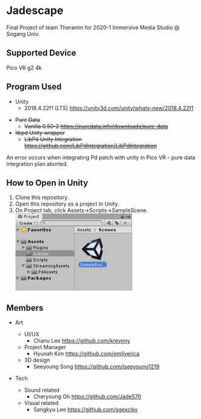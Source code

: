 # Jadescape
Final Project of team Theramin for 2020-1 Immersive Media Studio @ Sogang Univ.

## Supported Device
Pico VR g2 4k

## Program Used
- Unity
  - 2018.4.22f1 (LTS) https://unity3d.com/unity/whats-new/2018.4.22f1
<s>  
  
- Pure Data
  - Vanilla 0.50-2 https://puredata.info/downloads/pure-data
- libpd Unity wrapper
  - LibPd Unity Integration https://github.com/LibPdIntegration/LibPdIntegration </s>  

An error occurs when integrating Pd patch with unity in Pico VR - pure data integration plan aborted.


## How to Open in Unity
1. Clone this repository.
2. Open this repository as a project in Unity.
3. On Project tab, click Assets->Scripts->SampleScene.  
![how to fine samplescene](https://raw.githubusercontent.com/Jade570/Jadescape/mouseDemo/readmeFiles/unity%20howto.png)



## Members

- Art
  - UI/UX
    - Chanu Lee https://github.com/krevony  
  - Project Manager
    - Hyunah Kim https://github.com/emilyerica
  - 3D design
    - Seeyoung Song https://github.com/iseeyoung1219  

- Tech
  - Sound related
    - Cheryoung Oh https://github.com/Jade570 
  - Visual related
    - Sangkyu Lee https://github.com/sgexclsv
    

